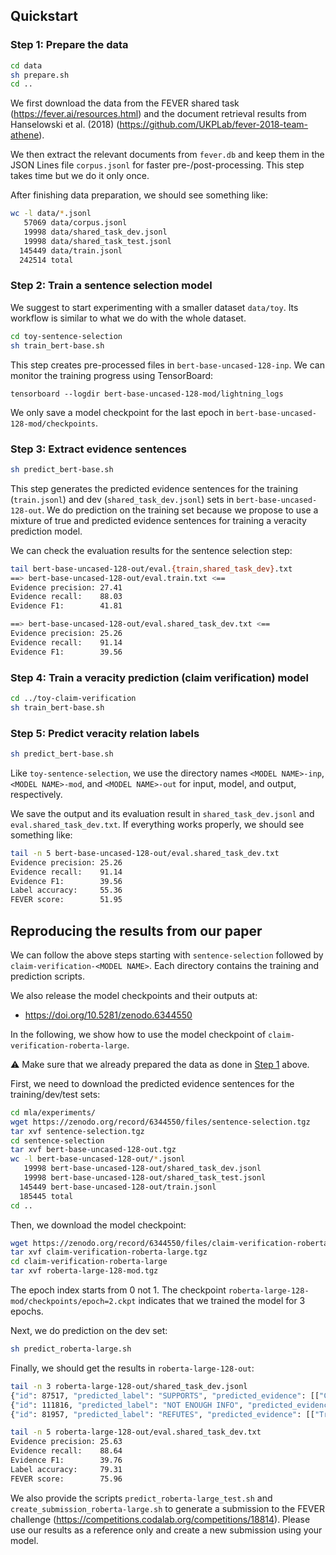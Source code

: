 ## Quickstart

### Step 1: Prepare the data

```bash
cd data
sh prepare.sh
cd ..
```

We first download the data from the FEVER shared task (https://fever.ai/resources.html) and the document retrieval results from  Hanselowski et al. (2018) (https://github.com/UKPLab/fever-2018-team-athene).

We then extract the relevant documents from `fever.db` and keep them in the JSON Lines file `corpus.jsonl` for faster pre-/post-processing. 
This step takes time but we do it only once.

After finishing data preparation, we should see something like:

```bash
wc -l data/*.jsonl
   57069 data/corpus.jsonl
   19998 data/shared_task_dev.jsonl
   19998 data/shared_task_test.jsonl
  145449 data/train.jsonl
  242514 total
```

### Step 2: Train a sentence selection model

We suggest to start experimenting with a smaller dataset `data/toy`.
Its workflow is similar to what we do with the whole dataset.

```bash
cd toy-sentence-selection
sh train_bert-base.sh
```

This step creates pre-processed files in `bert-base-uncased-128-inp`.
We can monitor the training progress using TensorBoard:

```
tensorboard --logdir bert-base-uncased-128-mod/lightning_logs
```

We only save a model checkpoint for the last epoch in `bert-base-uncased-128-mod/checkpoints`.

### Step 3: Extract evidence sentences

```bash
sh predict_bert-base.sh
```

This step generates the predicted evidence sentences for the training (`train.jsonl`) and dev (`shared_task_dev.jsonl`) sets in `bert-base-uncased-128-out`.
We do prediction on the training set because we propose to use a mixture of true and predicted evidence sentences for training a veracity prediction model.

We can check the evaluation results for the sentence selection step:

```bash
tail bert-base-uncased-128-out/eval.{train,shared_task_dev}.txt
==> bert-base-uncased-128-out/eval.train.txt <==
Evidence precision: 27.41
Evidence recall:    88.03
Evidence F1:        41.81

==> bert-base-uncased-128-out/eval.shared_task_dev.txt <==
Evidence precision: 25.26
Evidence recall:    91.14
Evidence F1:        39.56
```

### Step 4: Train a veracity prediction (claim verification) model

```bash
cd ../toy-claim-verification
sh train_bert-base.sh
```

### Step 5: Predict veracity relation labels

```bash
sh predict_bert-base.sh
```

Like `toy-sentence-selection`, we use the directory names `<MODEL NAME>-inp`, `<MODEL NAME>-mod`, and `<MODEL NAME>-out` for input, model, and output, respectively.

We save the output and its evaluation result in `shared_task_dev.jsonl` and `eval.shared_task_dev.txt`.
If everything works properly, we should see something like:

```bash
tail -n 5 bert-base-uncased-128-out/eval.shared_task_dev.txt
Evidence precision: 25.26
Evidence recall:    91.14
Evidence F1:        39.56
Label accuracy:     55.36
FEVER score:        51.95
```

## Reproducing the results from our paper

We can follow the above steps starting with `sentence-selection` followed by `claim-verification-<MODEL NAME>`.
Each directory contains the training and prediction scripts.

We also release the model checkpoints and their outputs at:

- https://doi.org/10.5281/zenodo.6344550

In the following, we show how to use the model checkpoint of `claim-verification-roberta-large`.

:warning: Make sure that we already prepared the data as done in [Step 1](#step-1-prepare-the-data) above.

First, we need to download the predicted evidence sentences for the training/dev/test sets:

```bash
cd mla/experiments/
wget https://zenodo.org/record/6344550/files/sentence-selection.tgz
tar xvf sentence-selection.tgz
cd sentence-selection
tar xvf bert-base-uncased-128-out.tgz
wc -l bert-base-uncased-128-out/*.jsonl
   19998 bert-base-uncased-128-out/shared_task_dev.jsonl
   19998 bert-base-uncased-128-out/shared_task_test.jsonl
  145449 bert-base-uncased-128-out/train.jsonl
  185445 total
cd ..
```

Then, we download the model checkpoint:

```bash
wget https://zenodo.org/record/6344550/files/claim-verification-roberta-large.tgz
tar xvf claim-verification-roberta-large.tgz
cd claim-verification-roberta-large
tar xvf roberta-large-128-mod.tgz
```

The epoch index starts from 0 not 1.
The checkpoint `roberta-large-128-mod/checkpoints/epoch=2.ckpt` indicates that we trained the model for 3 epochs.

Next, we do prediction on the dev set:

```bash
sh predict_roberta-large.sh
```

Finally, we should get the results in `roberta-large-128-out`:

```bash
tail -n 3 roberta-large-128-out/shared_task_dev.jsonl
{"id": 87517, "predicted_label": "SUPPORTS", "predicted_evidence": [["Cyclades", 0], ["Greece", 6], ["Greece", 7], ["Cyclades", 1], ["Greece", 0]]}
{"id": 111816, "predicted_label": "NOT ENOUGH INFO", "predicted_evidence": [["Theresa_May", 6], ["Theresa_May", 8], ["Theresa_May", 0], ["Theresa_May", 1], ["Theresa_May", 12]]}
{"id": 81957, "predicted_label": "REFUTES", "predicted_evidence": [["Trouble_with_the_Curve", 0], ["Trouble_with_the_Curve", 1], ["Trouble_with_the_Curve", 2], ["Trouble_with_the_Curve", 6], ["Trouble_with_the_Curve", 5]]}

tail -n 5 roberta-large-128-out/eval.shared_task_dev.txt
Evidence precision: 25.63
Evidence recall:    88.64
Evidence F1:        39.76
Label accuracy:     79.31
FEVER score:        75.96
```

We also provide the scripts `predict_roberta-large_test.sh` and `create_submission_roberta-large.sh` to generate a submission to the FEVER challenge (https://competitions.codalab.org/competitions/18814).
Please use our results as a reference only and create a new submission using your model.
